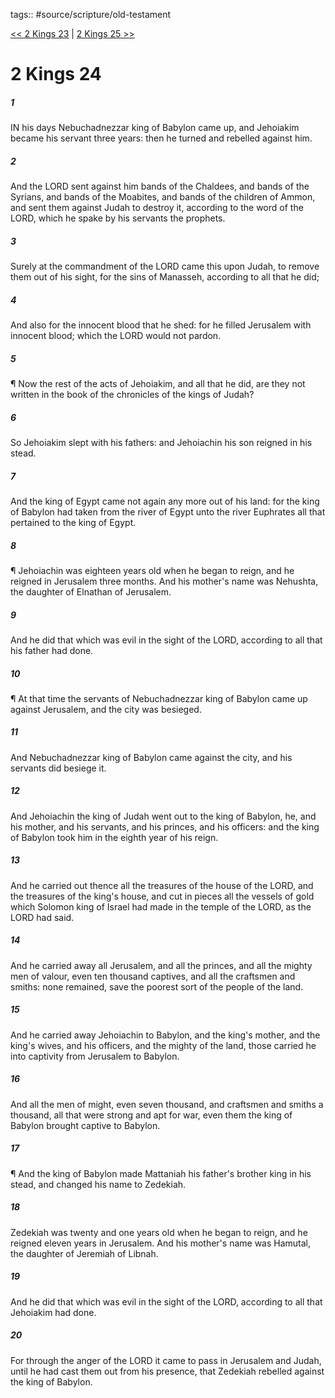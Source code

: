 tags:: #source/scripture/old-testament

[<< 2 Kings 23](/Old_Testament/12_2_Kings/2_Kings_23.md) | [2 Kings 25 >>](/Old_Testament/12_2_Kings/2_Kings_25.md)

# 2 Kings 24

##### 1

IN his days Nebuchadnezzar king of Babylon came up, and Jehoiakim became his servant three years: then he turned and rebelled against him.

##### 2

And the LORD sent against him bands of the Chaldees, and bands of the Syrians, and bands of the Moabites, and bands of the children of Ammon, and sent them against Judah to destroy it, according to the word of the LORD, which he spake by his servants the prophets.

##### 3

Surely at the commandment of the LORD came this upon Judah, to remove them out of his sight, for the sins of Manasseh, according to all that he did;

##### 4

And also for the innocent blood that he shed: for he filled Jerusalem with innocent blood; which the LORD would not pardon.

##### 5

¶ Now the rest of the acts of Jehoiakim, and all that he did, are they not written in the book of the chronicles of the kings of Judah?

##### 6

So Jehoiakim slept with his fathers: and Jehoiachin his son reigned in his stead.

##### 7

And the king of Egypt came not again any more out of his land: for the king of Babylon had taken from the river of Egypt unto the river Euphrates all that pertained to the king of Egypt.

##### 8

¶ Jehoiachin was eighteen years old when he began to reign, and he reigned in Jerusalem three months. And his mother's name was Nehushta, the daughter of Elnathan of Jerusalem.

##### 9

And he did that which was evil in the sight of the LORD, according to all that his father had done.

##### 10

¶ At that time the servants of Nebuchadnezzar king of Babylon came up against Jerusalem, and the city was besieged.

##### 11

And Nebuchadnezzar king of Babylon came against the city, and his servants did besiege it.

##### 12

And Jehoiachin the king of Judah went out to the king of Babylon, he, and his mother, and his servants, and his princes, and his officers: and the king of Babylon took him in the eighth year of his reign.

##### 13

And he carried out thence all the treasures of the house of the LORD, and the treasures of the king's house, and cut in pieces all the vessels of gold which Solomon king of Israel had made in the temple of the LORD, as the LORD had said.

##### 14

And he carried away all Jerusalem, and all the princes, and all the mighty men of valour, even ten thousand captives, and all the craftsmen and smiths: none remained, save the poorest sort of the people of the land.

##### 15

And he carried away Jehoiachin to Babylon, and the king's mother, and the king's wives, and his officers, and the mighty of the land, those carried he into captivity from Jerusalem to Babylon.

##### 16

And all the men of might, even seven thousand, and craftsmen and smiths a thousand, all that were strong and apt for war, even them the king of Babylon brought captive to Babylon.

##### 17

¶ And the king of Babylon made Mattaniah his father's brother king in his stead, and changed his name to Zedekiah.

##### 18

Zedekiah was twenty and one years old when he began to reign, and he reigned eleven years in Jerusalem. And his mother's name was Hamutal, the daughter of Jeremiah of Libnah.

##### 19

And he did that which was evil in the sight of the LORD, according to all that Jehoiakim had done.

##### 20

For through the anger of the LORD it came to pass in Jerusalem and Judah, until he had cast them out from his presence, that Zedekiah rebelled against the king of Babylon.
